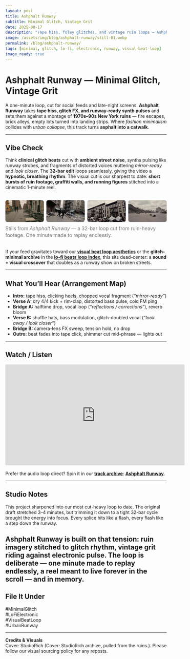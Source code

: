 ```yaml
---
layout: post
title: Ashphalt Runway
subtitle: Minimal Glitch, Vintage Grit
date: 2025-08-17
description: "Tape hiss, foley glitches, and vintage ruin loops — Ashphalt Runway is fashion show minimalism re-imagined as New York grit."
image: /assets/img/blog/ashphalt-runway/still-01.webp
permalink: /blog/ashphalt-runway/
tags: [minimal, glitch, lo-fi, electronic, runway, visual-beat-loop]
image_ready: true
---
```


# Ashphalt Runway — Minimal Glitch, Vintage Grit

A one-minute loop, cut for social feeds and late-night screens. **Ashphalt Runway** takes **tape hiss, glitch FX, and runway-ready synth pulses** and sets them against a montage of **1970s–90s New York ruins** — fire escapes, brick alleys, empty lots turned into landing strips. Where _fashion minimalism_ collides with _urban collapse_, this track turns **asphalt into a catwalk**.

---

## Vibe Check

Think **clinical glitch beats** cut with **ambient street noise**, synths pulsing like runway strobes, and fragments of distorted voices muttering _mirror-ready_ and _look closer_. The **32-bar edit** loops seamlessly, giving the video a **hypnotic, breathing rhythm**. The visual cut is our sharpest to date: **short bursts of ruin footage, graffiti walls, and running figures** stitched into a cinematic 1-minute reel.

<!-- Storyboard / Thumbnails -->
<figure class="ar-thumbgrid">
  <div class="ar-grid">
    <img src="/assets/img/blog/ashphalt-runway/still-01.webp" alt="Three figures walking down a ruined NYC street" loading="lazy">
    <img src="/assets/img/blog/ashphalt-runway/still-02.webp" alt="Rubble lot with fire escapes and drifting paper" loading="lazy">
    <img src="/assets/img/blog/ashphalt-runway/still-03.webp" alt="Running figure between brick alleys" loading="lazy">
    <img src="/assets/img/blog/ashphalt-runway/still-04.webp" alt="Night grid lights over cracked asphalt" loading="lazy">
  </div>
  <figcaption>
    Stills from <em>Ashphalt Runway</em> — a 32-bar loop cut from ruin-heavy footage. One minute made to replay endlessly.
  </figcaption>
</figure>

If your feed gravitates toward our **[visual beat loop aesthetics](/tags/visual-beat-loop/)** or the **glitch-minimal archive** in the **[lo-fi beats loop index](/tracks/)**, this sits dead-center: a **sound + visual crossover** that doubles as a runway show on broken streets.

---

## What You’ll Hear (Arrangement Map)

- **Intro:** tape hiss, clicking heels, chopped vocal fragment (_“mirror-ready”_)
- **Verse A:** dry 4/4 kick + rim-clap, distorted bass pulse, cold FM ping
- **Bridge A:** halftime drop, vocal loop (_“reflections / corrections”_), reverb bloom
- **Verse B:** shuffle hats, bass modulation, glitch-doubled vocal (_“look away / look closer”_)
- **Bridge B:** camera-lens FX sweep, tension hold, no drop
- **Outro:** beat fades into tape click, shimmer cut mid-phrase — lights out

---

## Watch / Listen

<iframe width="560" height="315" 
  src="https://www.youtube.com/embed/10v7T27w-Wk" 
  title="YouTube video player" 
  frameborder="0" 
  allow="accelerometer; autoplay; clipboard-write; encrypted-media; gyroscope; picture-in-picture; web-share" 
  allowfullscreen>
</iframe>

Prefer the audio loop direct? Spin it in our **[track archive](/tracks/runway-ashphalt/)**: **[Ashphalt Runway](/tracks/runway-ashphalt/)**.

---

## Studio Notes

This project sharpened into our most cut-heavy loop to date. The original draft stretched 3–4 minutes, but trimming it down to a tight 32-bar cycle brought the energy into focus. Every splice hits like a flash, every flash like a step down the runway.

## Ashphalt Runway is built on that tension: ruin imagery stitched to glitch rhythm, vintage grit riding against electronic pulse. The loop is deliberate — one minute made to replay endlessly, a reel meant to live forever in the scroll — and in memory.

## File It Under

#MinimalGlitch  
#LoFiElectronic  
#VisualBeatLoop  
#UrbanRunway

---

**Credits & Visuals**  
Cover: StudioRich (Cover: StudioRich archive, pulled from the ruins.). Please follow our visual sourcing policy for any reposts.

<style>
  .ar-thumbgrid { margin: 2rem 0; }
  .ar-thumbgrid .ar-grid {
    display: grid;
    grid-template-columns: repeat(4, 1fr);
    gap: 8px;
  }
  .ar-thumbgrid img {
    width: 100%;
    height: auto;
    display: block;
    object-fit: cover;
    border-radius: 6px;
  }
  .ar-thumbgrid figcaption {
    margin-top: 0.6rem;
    font-size: 0.95rem;
    line-height: 1.4;
    color: #777;
  }
  @media (max-width: 780px) {
    .ar-thumbgrid .ar-grid { grid-template-columns: repeat(2, 1fr); }
  }
</style>
